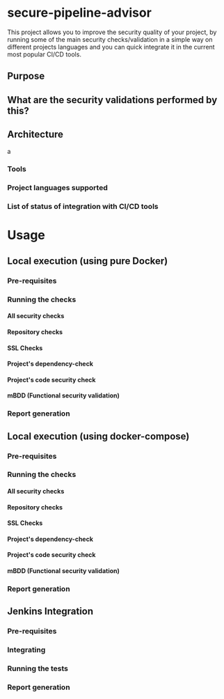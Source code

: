 # secure-pipeline-advisor
This project allows you to improve the security quality of your project, by running some of the main security checks/validation in a simple way on different projects languages and you can quick integrate it in the current most popular CI/CD tools.

## Purpose

## What are the security validations performed by this?

## Architecture
a

### Tools

### Project languages supported

### List of status of integration with CI/CD tools


# Usage

## Local execution (using pure Docker)

### Pre-requisites

### Running the checks

#### All security checks

#### Repository checks

#### SSL Checks

#### Project's dependency-check

#### Project's code security check

#### mBDD (Functional security validation)

### Report generation



## Local execution (using docker-compose)

### Pre-requisites

### Running the checks

#### All security checks

#### Repository checks

#### SSL Checks

#### Project's dependency-check

#### Project's code security check

#### mBDD (Functional security validation)

### Report generation



## Jenkins Integration

### Pre-requisites

### Integrating

### Running the tests

### Report generation